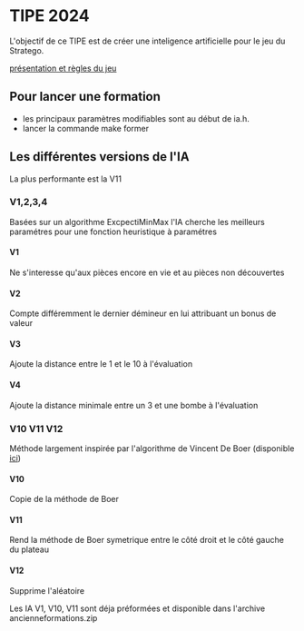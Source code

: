 # TIPE 2024 

L'objectif de ce TIPE est de créer une inteligence artificielle pour le jeu du Stratego. 

[présentation et règles du jeu](http://jeuxstrategie.free.fr/Stratego_complet.php)

## Pour lancer une formation
- les principaux paramètres modifiables sont au début de ia.h.
- lancer la commande make former

## Les différentes versions de l'IA

La plus performante est la V11
### V1,2,3,4
Basées sur un algorithme ExcpectiMinMax l'IA cherche les meilleurs paramétres pour une fonction heuristique à paramétres
#### V1
Ne s'interesse qu'aux pièces encore en vie et au pièces non découvertes
#### V2 
Compte différemment le dernier démineur en lui attribuant un bonus de valeur
#### V3
Ajoute la distance entre le 1 et le 10 à l'évaluation
#### V4
Ajoute la distance minimale entre un 3 et une bombe à l'évaluation

### V10 V11 V12

Méthode largement inspirée par l'algorithme de Vincent De Boer (disponible [ici](https://project.dke.maastrichtuniversity.nl/games/files/msc/Arts_thesis.pdf))

#### V10
Copie de la méthode de Boer

#### V11 
Rend la méthode de Boer symetrique entre le côté droit et le côté gauche du plateau

#### V12
Supprime l'aléatoire 

Les IA V1, V10, V11 sont déja préformées et disponible dans l'archive ancienneformations.zip
